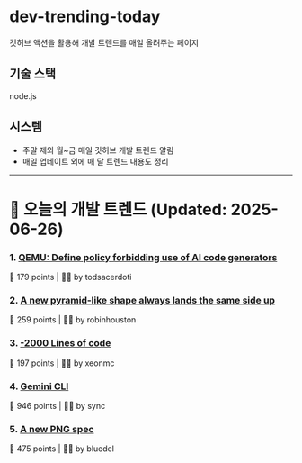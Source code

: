 # dev-trending-today
깃허브 액션을 활용해 개발 트렌드를 매일 올려주는 페이지

## 기술 스택
node.js
## 시스템
- 주말 제외 월~금 매일 깃허브 개발 트렌드 알림
- 매일 업데이트 외에 매 달 트렌드 내용도 정리
---

# 📰 오늘의 개발 트렌드 (Updated: 2025-06-26)

### 1. [QEMU: Define policy forbidding use of AI code generators](https://github.com/qemu/qemu/commit/3d40db0efc22520fa6c399cf73960dced423b048)
💬 179 points | 🧑‍💻 by todsacerdoti

### 2. [A new pyramid-like shape always lands the same side up](https://www.quantamagazine.org/a-new-pyramid-like-shape-always-lands-the-same-side-up-20250625/)
💬 259 points | 🧑‍💻 by robinhouston

### 3. [-2000 Lines of code](https://www.folklore.org/Negative_2000_Lines_Of_Code.html)
💬 197 points | 🧑‍💻 by xeonmc

### 4. [Gemini CLI](https://blog.google/technology/developers/introducing-gemini-cli-open-source-ai-agent/)
💬 946 points | 🧑‍💻 by sync

### 5. [A new PNG spec](https://www.programmax.net/articles/png-is-back/)
💬 475 points | 🧑‍💻 by bluedel


